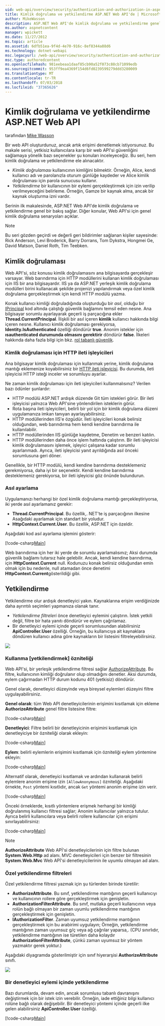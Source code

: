 ```yaml
---
uid: web-api/overview/security/authentication-and-authorization-in-aspnet-web-api
title: Kimlik doğrulama ve yetkilendirme ASP.NET Web API'de | Microsoft Docs
author: MikeWasson
description: ASP.NET Web API'de kimlik doğrulama ve yetkilendirme genel bir bakış sağlar.
ms.author: aspnetcontent
manager: wpickett
ms.date: 11/27/2012
ms.topic: article
ms.assetid: 6dfb51ea-9f4d-4e70-916c-8ef8344a88d6
ms.technology: dotnet-webapi
msc.legacyurl: /web-api/overview/security/authentication-and-authorization-in-aspnet-web-api
msc.type: authoredcontent
ms.openlocfilehash: 981eebeaa1daaf85cb90a52f073c88cb71099edb
ms.sourcegitcommit: 953ff9ea4369f154d6fd0239599279ddd3280009
ms.translationtype: MT
ms.contentlocale: tr-TR
ms.lasthandoff: 07/03/2018
ms.locfileid: "37365626"
---
```

<a name="authentication-and-authorization-in-aspnet-web-api"></a>Kimlik doğrulama ve yetkilendirme ASP.NET Web API
====================
tarafından [Mike Wasson](https://github.com/MikeWasson)

Bir web API oluşturdunuz, ancak artık erişimi denetlemek istiyorsunuz. Bu makale serisi, yetkisiz kullanıcılara karşı bir web API'si güvenliğini sağlamaya yönelik bazı seçenekler şu konuları inceleyeceğiz. Bu seri, hem kimlik doğrulama ve yetkilendirme ele alınacaktır.

- *Kimlik doğrulaması* kullanıcının kimliğini bilmektir. Örneğin, Alice, kendi kullanıcı adı ve parolanızla oturum günlüğe kaydeder ve Alice kimlik doğrulaması için parola sunucusu kullanır.
- *Yetkilendirme* bir kullanıcının bir eylemi gerçekleştirmek için izin verilip verilmeyeceğini belirleme. Örneğin, Gamze bir kaynak alma, ancak bir kaynak oluşturma izni vardır.

Serinin ilk makalesinde, ASP.NET Web API'de kimlik doğrulama ve yetkilendirme genel bir bakış sağlar. Diğer konular, Web API'si için genel kimlik doğrulama senaryoları açıklar.

> [!NOTE]
> Bu seri gözden geçirdi ve değerli geri bildirimler sağlanan kişiler sayesinde: Rick Anderson, Levi Broderick, Barry Dorrans, Tom Dykstra, Hongmei Ge, David Matson, Daniel Roth, Tim Teebken.


## <a name="authentication"></a>Kimlik doğrulaması

Web API'si, söz konusu kimlik doğrulamasını ana bilgisayarda gerçekleşir varsayar. Web barındırma için HTTP modüllerini kullanan kimlik doğrulaması için IIS bir ana bilgisayardır. IIS ya da ASP.NET yerleşik kimlik doğrulama modülleri birini kullanacak şekilde projenizi yapılandırmak veya özel kimlik doğrulama gerçekleştirmek için kendi HTTP modülü yazma.

Konak kullanıcı kimliği doğruladığında oluşturduğu bir *asıl*, olduğu bir [IPrincipal](https://msdn.microsoft.com/library/System.Security.Principal.IPrincipal.aspx) kod altında çalıştığı güvenlik bağlamını temsil eden nesne. Ana bilgisayar sorumlu ayarlayarak geçerli iş parçacığına ekler **Thread.CurrentPrincipal**. İlişkili bir asıl içeren **kimlik** kullanıcı hakkında bilgi içeren nesne. Kullanıcı kimlik doğrulaması gerekiyorsa, **Identity.IsAuthenticated** özelliği döndürür **true**. Anonim istekler için **ısauthenticated durumunda olmasını gerektirir** döndürür **false**. İlkeleri hakkında daha fazla bilgi için bkz. [rol tabanlı güvenlik](https://msdn.microsoft.com/library/shz8h065.aspx).

### <a name="http-message-handlers-for-authentication"></a>Kimlik doğrulaması için HTTP ileti işleyicileri

Ana bilgisayar kimlik doğrulaması için kullanmak yerine, kimlik doğrulama mantığı eklemenize koyabilirsiniz bir [HTTP ileti işleyicisi](../advanced/http-message-handlers.md). Bu durumda, ileti işleyicisi HTTP isteği inceler ve sorumluyu ayarlar.

Ne zaman kimlik doğrulaması için ileti işleyicileri kullanmalısınız? Verilen bazı ödünler şunlardır:

- HTTP modülü ASP.NET ardışık düzende Git tüm istekleri görür. Bir ileti işleyicisi yalnızca Web API'sine yönlendirilen isteklerin görür.
- Rota başına ileti işleyicileri, belirli bir yol için bir kimlik doğrulama düzeni uygulamanıza imkan tanıyan ayarlayabilirsiniz.
- HTTP modüllerinden IIS'e özgüdür. İleti işleyicileri konak belirsiz olduğundan, web barındırma hem kendi kendine barındırma ile kullanılabilir.
- HTTP modüllerinden IIS günlüğe kaydetme, Denetim ve benzeri katılın.
- HTTP modüllerinden daha önce işlem hattında çalıştırın. Bir ileti işleyicisi kimlik doğrulamasını işlemek, işleyici çalışana kadar sorumlu ayarlanmadı. Ayrıca, ileti işleyicisi yanıt ayrıldığında asıl önceki sorumlusuna geri döner.

Genellikle, bir HTTP modülü, kendi kendine barındırma desteklemeniz gerekmiyorsa, daha iyi bir seçenektir. Kendi kendine barındırma desteklemeniz gerekiyorsa, bir ileti işleyicisi göz önünde bulundurun.

### <a name="setting-the-principal"></a>Asıl ayarlama

Uygulamanızı herhangi bir özel kimlik doğrulama mantığı gerçekleştiriyorsa, iki yerde asıl ayarlamanız gerekir:

- **Thread.CurrentPrincipal**. Bu özellik,. NET'te iş parçacığının ilkesine Asağıdaki ayarlamak için standart bir yoludur.
- **HttpContext.Current.User**. Bu özellik, ASP.NET için özeldir.

Aşağıdaki kod asıl ayarlama işlemini gösterir:

[!code-csharp[Main](authentication-and-authorization-in-aspnet-web-api/samples/sample1.cs)]

Web barındırma için her iki yerde de sorumlu ayarlamalısınız; Aksi durumda güvenlik bağlamı tutarsız hale gelebilir. Ancak, kendi kendine barındırma, için **HttpContext.Current** null. Kodunuzu konak belirsiz olduğundan emin olmak için bu nedenle, null atamadan önce denetimi **HttpContext.Current**gösterildiği gibi.

## <a name="authorization"></a>Yetkilendirme

Yetkilendirme olur ardışık denetleyici yakın. Kaynaklarına erişim verdiğinizde daha ayrıntılı seçimleri yapmanıza olanak tanır.

- *Yetkilendirme filtreleri* önce denetleyici eylemini çalıştırın. İstek yetkili değil, filtre bir hata yanıtı döndürür ve eylem çağrılamaz.
- Bir denetleyici eylemi içinde geçerli sorumlusundan alabilirsiniz **ApiController.User** özelliği. Örneğin, bu kullanıcıya ait kaynaklara döndüren kullanıcı adına göre kaynakların bir listesini filtreleyebilirsiniz.

![](authentication-and-authorization-in-aspnet-web-api/_static/image1.png)

<a id="auth3"></a>
### <a name="using-the-authorize-attribute"></a>Kullanma [yetkilendirmek] özniteliği

Web API'si, bir yerleşik yetkilendirme filtresi sağlar [AuthorizeAttribute](https://msdn.microsoft.com/library/system.web.http.authorizeattribute.aspx). Bu filtre, kullanıcının kimliği doğrulanır olup olmadığını denetler. Aksi durumda, eylem çağırmadan HTTP durum kodunu 401 (yetkisiz) döndürür.

Genel olarak, denetleyici düzeyinde veya bireysel eylemleri düzeyini filtre uygulayabilirsiniz.

**Genel olarak**: tüm Web API denetleyicilerinin erişimini kısıtlamak için ekleme **AuthorizeAttribute** genel filtre listesine filtre:

[!code-csharp[Main](authentication-and-authorization-in-aspnet-web-api/samples/sample2.cs)]

**Denetleyici**: Filtre belirli bir denetleyicinin erişimini kısıtlamak için denetleyiciye bir özniteliği olarak ekleyin:

[!code-csharp[Main](authentication-and-authorization-in-aspnet-web-api/samples/sample3.cs)]

**Eylem**: belirli eylemlerin erişimini kısıtlamak için özniteliği eylem yöntemine ekleyin:

[!code-csharp[Main](authentication-and-authorization-in-aspnet-web-api/samples/sample4.cs)]

Alternatif olarak, denetleyici kısıtlamak ve ardından kullanarak belirli eylemlere anonim erişime izin `[AllowAnonymous]` özniteliği. Aşağıdaki örnekte, `Post` yöntemi kısıtlıdır, ancak `Get` yöntemi anonim erişime izin verir.

[!code-csharp[Main](authentication-and-authorization-in-aspnet-web-api/samples/sample5.cs)]

Önceki örneklerde, kısıtlı yöntemlere erişmek herhangi bir kimliği doğrulanmış kullanıcı filtresi sağlar; Anonim kullanıcılar yalnızca tutulur. Ayrıca belirli kullanıcılara veya belirli rollere kullanıcılar için erişimi sınırlayabilirsiniz:

[!code-csharp[Main](authentication-and-authorization-in-aspnet-web-api/samples/sample6.cs)]

> [!NOTE]
> **AuthorizeAttribute** Web APİ'si denetleyicilerinin için filtre bulunan **System.Web.Http** ad alanı. MVC denetleyicileri için benzer bir filtresinin **System.Web.Mvc** Web APİ'si denetleyicilerinin ile uyumlu olmayan ad alanı.


### <a name="custom-authorization-filters"></a>Özel yetkilendirme filtreleri

Özel yetkilendirme filtresi yazmak için şu türlerden birinde türetilir:

- **AuthorizeAttribute**. Bu sınıf, yetkilendirme mantığının geçerli kullanıcıyı ve kullanıcının rollere göre gerçekleştirmek için genişletin.
- **AuthorizationFilterAttribute**. Bu sınıf, mutlaka geçerli kullanıcının veya rolün bağlı olmayan bir zaman uyumlu yetkilendirme mantığının gerçekleştirmek için genişletin.
- **IAuthorizationFilter**. Zaman uyumsuz yetkilendirme mantığının gerçekleştirmek için bu arabirimi uygulayın; Örneğin, yetkilendirme mantığının zaman uyumsuz g/ç veya ağ çağrılar yaparsa,. (CPU sınırlıdır, yetkilendirme mantığının ise türetilen daha kolaydır **AuthorizationFilterAttribute**, çünkü zaman uyumsuz bir yöntem yazmaktır gerek yoktur.)

Aşağıdaki diyagramda gösterilmiştir için sınıf hiyerarşisi **AuthorizeAttribute** sınıfı.

![](authentication-and-authorization-in-aspnet-web-api/_static/image2.png)

### <a name="authorization-inside-a-controller-action"></a>Bir denetleyici eylemi içinde yetkilendirme

Bazı durumlarda, devam edin, ancak sorumlusu tabanlı davranışını değiştirmek için bir istek izin verebilir. Örneğin, iade ettiğiniz bilgi kullanıcı rolüne bağlı olarak değişebilir. Bir denetleyici yöntemi içinde geçerli ilke gelen alabilirsiniz **ApiController.User** özelliği.

[!code-csharp[Main](authentication-and-authorization-in-aspnet-web-api/samples/sample7.cs)]

